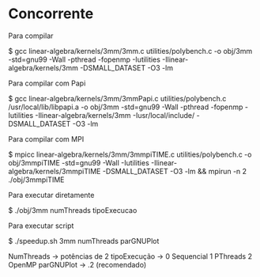 # Concorrente

Para compilar

$ gcc linear-algebra/kernels/3mm/3mm.c utilities/polybench.c -o obj/3mm -std=gnu99 -Wall -pthread -fopenmp -Iutilities -Ilinear-algebra/kernels/3mm -DSMALL_DATASET -O3 -lm

Para compilar com Papi

$ gcc linear-algebra/kernels/3mm/3mmPapi.c utilities/polybench.c /usr/local/lib/libpapi.a -o obj/3mm -std=gnu99 -Wall -pthread -fopenmp -Iutilities -Ilinear-algebra/kernels/3mm -Iusr/local/include/ -DSMALL_DATASET -O3 -lm

Para compilar com MPI

$ mpicc linear-algebra/kernels/3mm/3mmpiTIME.c utilities/polybench.c -o obj/3mmpiTIME -std=gnu99 -Wall -Iutilities -Ilinear-algebra/kernels/3mmpiTIME -DSMALL_DATASET -O3 -lm && mpirun -n 2 ./obj/3mmpiTIME

Para executar diretamente

$ ./obj/3mm numThreads tipoExecucao

Para executar script

$ ./speedup.sh 3mm numThreads parGNUPlot

NumThreads   -> potências de 2
tipoExecução -> 0 Sequencial
                1 PThreads
                2 OpenMP
parGNUPlot   -> .2 (recomendado)


